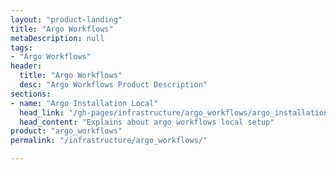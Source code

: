 ```yaml
---
layout: "product-landing"
title: "Argo Workflows"
metaDescription: null
tags:
- "Argo Workflows"
header:
  title: "Argo Workflows"
  desc: "Argo Workflows Product Description"
sections:
- name: "Argo Installation Local"
  head_link: "/gh-pages/infrastructure/argo_workflows/argo_installation_local.html"
  head_content: "Explains about argo workflows local setup"
product: "argo_workflows"
permalink: "/infrastructure/argo_workflows/"

---
```

